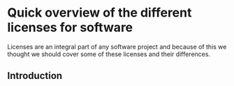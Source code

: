 # Quick overview of the different licenses for software

Licenses are an integral part of any software project and because of this we thought we
should cover some of these licenses and their differences.

## Introduction



